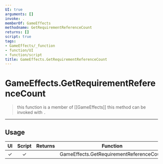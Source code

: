 ```yaml
---
UI: true
arguments: []
invoke: .
memberOf: GameEffects
methodname: GetRequirementReferenceCount
returns: []
script: true
tags:
- GameEffects/_function
- function/UI
- function/script
title: GameEffects.GetRequirementReferenceCount
---
```

# GameEffects.GetRequirementReferenceCount
> this function is a member of [[GameEffects]]
> this method can be invoked with `.`
-----
## Usage
|  UI | Script | Returns | Function | Arguments |
|:---:|:------:|-------:|:--------:|:---------|
|✓|✓||GameEffects.GetRequirementReferenceCount||
